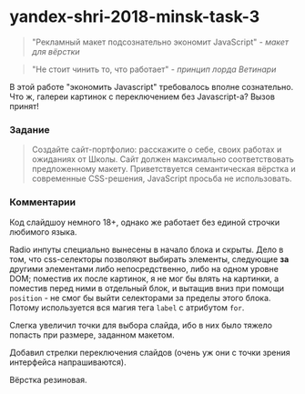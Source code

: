 # yandex-shri-2018-minsk-task-3

> "Рекламный макет подсознательно экономит JavaScript" - _макет для вёрстки_ 

> "Не стоит чинить то, что работает" - _принцип лорда Ветинари_

В этой работе "экономить Javascript" требовалось вполне сознательно. Что ж, галереи картинок с переключением без Javascript-а? Вызов принят!

### Задание 

> Создайте сайт-портфолио: расскажите о себе, своих работах и ожиданиях от Школы. Сайт должен максимально соответствовать предложенному макету. Приветствуется семантическая вёрстка и современные CSS-решения, JavaScript просьба не использовать.

### Комментарии

Код слайдшоу немного 18+, однако же работает без единой строчки любимого языка.

Radio инпуты специально вынесены в начало блока и скрыты. Дело в том, что css-селекторы позволяют выбирать элементы, следующие __за__ другими элементами 
либо непосредственно, либо на одном уровне DOM; поместив их после картинок, я не мог бы влять на картинки, а поместив перед ними
в отдельный блок, и вытащив вниз при помощи `position` - не смог бы выйти селекторами за пределы этого блока.
Потому используется вся магия тега `label` с атрибутом `for`.

Слегка увеличил точки для выбора слайда, ибо в них было тяжело попасть при размере, заданном макетом.

Добавил стрелки переключения слайдов (очень уж они с точки зрения интерфейса напрашиваются).

Вёрстка резиновая.